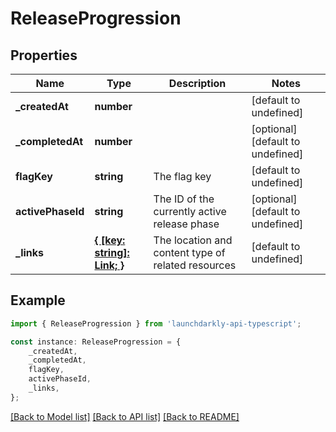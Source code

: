 # ReleaseProgression


## Properties

Name | Type | Description | Notes
------------ | ------------- | ------------- | -------------
**_createdAt** | **number** |  | [default to undefined]
**_completedAt** | **number** |  | [optional] [default to undefined]
**flagKey** | **string** | The flag key | [default to undefined]
**activePhaseId** | **string** | The ID of the currently active release phase | [optional] [default to undefined]
**_links** | [**{ [key: string]: Link; }**](Link.md) | The location and content type of related resources | [default to undefined]

## Example

```typescript
import { ReleaseProgression } from 'launchdarkly-api-typescript';

const instance: ReleaseProgression = {
    _createdAt,
    _completedAt,
    flagKey,
    activePhaseId,
    _links,
};
```

[[Back to Model list]](../README.md#documentation-for-models) [[Back to API list]](../README.md#documentation-for-api-endpoints) [[Back to README]](../README.md)
